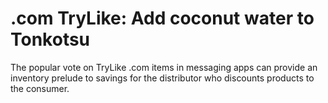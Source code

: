 # .com   TryLike: Add coconut water to Tonkotsu

The popular vote on TryLike .com items in messaging apps can provide an inventory prelude to savings for the distributor who discounts  products to the consumer. 

